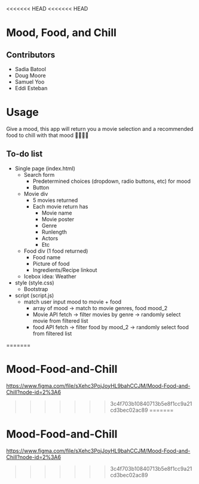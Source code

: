 <<<<<<< HEAD
<<<<<<< HEAD
# Mood, Food, and Chill

## Contributors

* Sadia Batool
* Doug Moore 
* Samuel Yoo
* Eddi Esteban

# Usage

Give a mood, this app will return you a movie selection and a recommended food to chill with that mood 🍑🍑🍑🍑

## To-do list

* Single page (index.html)
    * Search form
        * Predetermined choices (dropdown, radio buttons, etc) for mood
        * Button
    * Movie div
        * 5 movies returned
        * Each movie return has
            * Movie name
            * Movie poster
            * Genre
            * Runlength
            * Actors
            * Etc
    * Food div (1 food returned)
        * Food name
        * Picture of food
        * Ingredients/Recipe linkout 
    * Icebox idea: Weather 
* style (style.css)
    * Bootstrap
* script (script.js)
    * match user input mood to movie + food
        * array of mood -> match to movie genres, food mood_2
        * Movie API fetch -> filter movies by genre -> randomly select movie from filtered list
        * food API fetch -> filter food by mood_2 -> randomly select food from filtered list

=======
# Mood-Food-and-Chill

https://www.figma.com/file/sXehc3PojJoyHL9bahCCJM/Mood-Food-and-Chill?node-id=2%3A6
>>>>>>> 3c4f703b10840713b5e8f1cc9a21cd3bec02ac89
=======
# Mood-Food-and-Chill

https://www.figma.com/file/sXehc3PojJoyHL9bahCCJM/Mood-Food-and-Chill?node-id=2%3A6
>>>>>>> 3c4f703b10840713b5e8f1cc9a21cd3bec02ac89
